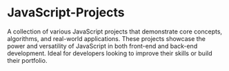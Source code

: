 # JavaScript-Projects
A collection of various JavaScript projects that demonstrate core concepts, algorithms, and real-world applications. These projects showcase the power and versatility of JavaScript in both front-end and back-end development. Ideal for developers looking to improve their skills or build their portfolio.
